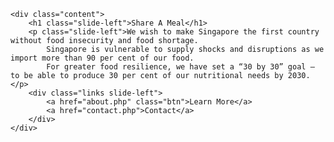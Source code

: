 <!DOCTYPE html>
<html>
<head>
    <meta charset="UTF-8">
    <title>Share A Meal</title>
    <link rel="stylesheet" href="style.css">
</head>
<body>

    <div class="content">
        <h1 class="slide-left">Share A Meal</h1>
        <p class="slide-left">We wish to make Singapore the first country without food insecurity and food shortage.
            Singapore is vulnerable to supply shocks and disruptions as we import more than 90 per cent of our food.
            For greater food resilience, we have set a “30 by 30” goal – to be able to produce 30 per cent of our nutritional needs by 2030. </p>
        <div class="links slide-left">
            <a href="about.php" class="btn">Learn More</a>
            <a href="contact.php">Contact</a>
        </div>    
    </div>

